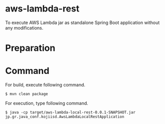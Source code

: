 # aws-lambda-rest
To execute AWS Lambda jar as standalone Spring Boot application without any modifications.

# Preparation

# Command
For build, execute following command.

```
$ mvn clean package
```

For execution, type following command.
```
$ java -cp target/aws-lambda-local-rest-0.0.1-SNAPSHOT.jar jp.gr.java_conf.kojiisd.AwsLambdaLocalRestApplication
```

